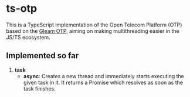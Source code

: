 # ts-otp

This is a TypeScript implementation of the Open Telecom Platform (OTP) based on the [Gleam OTP](https://github.com/gleam-lang/otp), aiming on making multithreading easier in the JS/TS ecosystem.

## Implemented so far
1. **task**
    - **async**: Creates a new thread and immediately starts executing the given task in it. It returns a Promise which resolves as soon as the task finishes.
